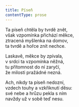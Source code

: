 ```yaml
---
title: Píseň
contentType: prose
---
```


Ta píseň chtěla by tvrdě znět,  
však vzpomínka přichází měkce,  
ztracená myšlenka na domov,  
ta tvrdě a hořce znít nechce.

Laskavě, měkce by zpívala,  
v srdci ta vzpomínka něžná,  
tu přítomnost do ní zaryčí,  
že milosti pražádné nezná.

Ach, nikdy ta píseň nedozní,  
vzdech touhy a vzkřiknutí děsu:  
své nebe a hrůzu pekla s ním  
navždy už v sobě teď nesu.
